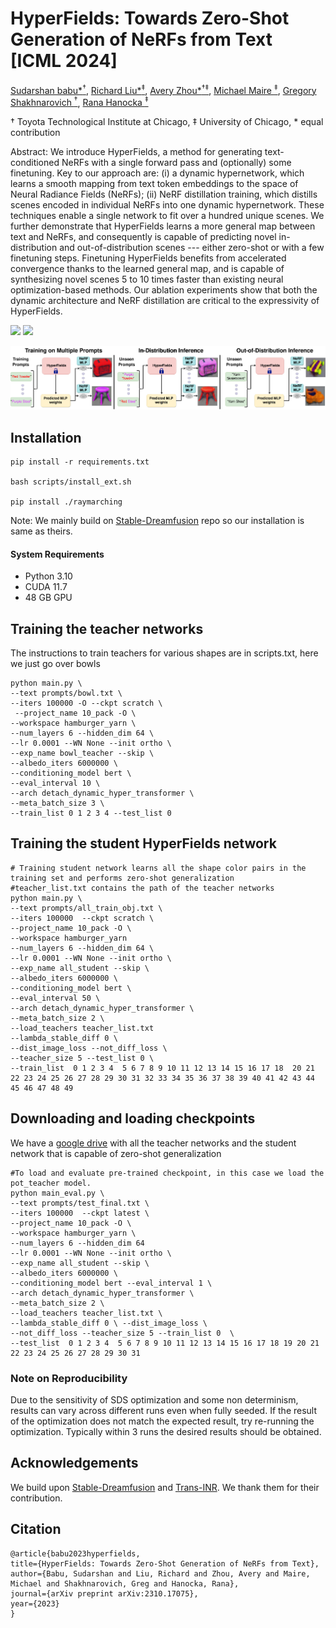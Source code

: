 # HyperFields: Towards Zero-Shot Generation of NeRFs from Text [ICML 2024]


[Sudarshan babu*<sup>&dagger;</sup>](https://people.cs.uchicago.edu/~sudarshan/), [Richard Liu*<sup>&ddagger;</sup>](https://rgliu.com/), [Avery Zhou*<sup>&dagger;&ddagger;</sup>](https://github.com/AveryZhou), [Michael Maire <sup>&ddagger;</sup>](https://people.cs.uchicago.edu/~mmaire/), [Gregory Shakhnarovich <sup>&dagger;</sup>](https://home.ttic.edu/~gregory/), [Rana Hanocka <sup>&ddagger;</sup>](https://people.cs.uchicago.edu/~ranahanocka/) 

&dagger; Toyota Technological Institute at Chicago, &ddagger; University of Chicago, * equal contribution

Abstract: We introduce HyperFields, a method for generating text-conditioned NeRFs with a single forward pass and (optionally) some finetuning. Key to our approach are: (i) a dynamic hypernetwork, which learns a smooth mapping from text token embeddings to the space of Neural Radiance Fields (NeRFs); (ii) NeRF distillation training, which distills scenes encoded in individual NeRFs into one dynamic hypernetwork. These techniques enable a single network to fit over a hundred unique scenes. We further demonstrate that HyperFields learns a more general map between text and NeRFs, and consequently is capable of predicting novel in-distribution and out-of-distribution scenes --- either zero-shot or with a few finetuning steps. Finetuning HyperFields benefits from accelerated convergence thanks to the learned general map, and is capable of synthesizing novel scenes 5 to 10 times faster than existing neural optimization-based methods. Our ablation experiments show that both the dynamic architecture and NeRF distillation are critical to the expressivity of HyperFields.

<!-- ### [[Project Page](https://threedle.github.io/hyperfields/)] [[ArXiv]()] -->
<a href="http://arxiv.org/abs/2310.17075"><img src="https://img.shields.io/badge/arXiv-HyperFields-b31b1b.svg" height=22.5></a>
<a href="https://threedle.github.io/hyperfields"><img src="https://img.shields.io/website?down_color=lightgrey&down_message=offline&label=Project%20Page&up_color=lightgreen&up_message=online&url=https%3A%2F%2Fpals.ttic.edu%2Fp%2Fscore-jacobian-chaining" height=22.5></a>

![teaser](./static/images/figures/HyperFields_teaser_RLfix.jpg)


## Installation


```
pip install -r requirements.txt

bash scripts/install_ext.sh

pip install ./raymarching
```
Note: We mainly build on [Stable-Dreamfusion](https://github.com/ashawkey/stable-dreamfusion) repo so our installation is same as theirs.

#### System Requirements
- Python 3.10
- CUDA 11.7
- 48 GB GPU


## Training the teacher networks
The instructions to train teachers for various shapes are in scripts.txt, here we just go over bowls
```
python main.py \ 
--text prompts/bowl.txt \
--iters 100000 -O --ckpt scratch \
 --project_name 10_pack -O \
--workspace hamburger_yarn \ 
--num_layers 6 --hidden_dim 64 \ 
--lr 0.0001 --WN None --init ortho \ 
--exp_name bowl_teacher --skip \
--albedo_iters 6000000 \
--conditioning_model bert \ 
--eval_interval 10 \ 
--arch detach_dynamic_hyper_transformer \
--meta_batch_size 3 \
--train_list 0 1 2 3 4 --test_list 0 

```

## Training the student HyperFields network
```
# Training student network learns all the shape color pairs in the training set and performs zero-shot generalization
#teacher_list.txt contains the path of the teacher networks
python main.py \
--text prompts/all_train_obj.txt \
--iters 100000  --ckpt scratch \
--project_name 10_pack -O \
--workspace hamburger_yarn 
--num_layers 6 --hidden_dim 64 \
--lr 0.0001 --WN None --init ortho \  
--exp_name all_student --skip \
--albedo_iters 6000000 \
--conditioning_model bert \
--eval_interval 50 \
--arch detach_dynamic_hyper_transformer \ 
--meta_batch_size 2 \ 
--load_teachers teacher_list.txt 
--lambda_stable_diff 0 \
--dist_image_loss --not_diff_loss \
--teacher_size 5 --test_list 0 \
--train_list  0 1 2 3 4  5 6 7 8 9 10 11 12 13 14 15 16 17 18  20 21 22 23 24 25 26 27 28 29 30 31 32 33 34 35 36 37 38 39 40 41 42 43 44 45 46 47 48 49

```
## Downloading and loading checkpoints
We have a [google drive](https://drive.google.com/file/d/10EaY6SfN1JPVoei8scin-B9xV5ZuX5y7/view?usp=drive_link) with all the teacher networks and the student network that is capable of zero-shot generalization
```
#To load and evaluate pre-trained checkpoint, in this case we load the pot_teacher model.
python main_eval.py \ 
--text prompts/test_final.txt \
--iters 100000  --ckpt latest \
--project_name 10_pack -O \
--workspace hamburger_yarn \
--num_layers 6 --hidden_dim 64 
--lr 0.0001 --WN None --init ortho \ 
--exp_name all_student --skip \
--albedo_iters 6000000 \
--conditioning_model bert --eval_interval 1 \
--arch detach_dynamic_hyper_transformer \
--meta_batch_size 2 \
--load_teachers teacher_list.txt \
--lambda_stable_diff 0 \ --dist_image_loss \
--not_diff_loss --teacher_size 5 --train_list 0  \
--test_list  0 1 2 3 4  5 6 7 8 9 10 11 12 13 14 15 16 17 18 19 20 21 22 23 24 25 26 27 28 29 30 31 
```



### Note on Reproducibility
Due to the sensitivity of SDS optimization and some non determinism, results can vary across different runs even when fully seeded. If the result of the optimization does not match the expected result, try re-running the optimization. Typically within 3 runs the desired results should be obtained.

## Acknowledgements
We build upon [Stable-Dreamfusion](https://github.com/ashawkey/stable-dreamfusion) and [Trans-INR](https://github.com/yinboc/trans-inr). We thank them for their contribution.

## Citation
```
@article{babu2023hyperfields,
title={HyperFields: Towards Zero-Shot Generation of NeRFs from Text},
author={Babu, Sudarshan and Liu, Richard and Zhou, Avery and Maire, Michael and Shakhnarovich, Greg and Hanocka, Rana},
journal={arXiv preprint arXiv:2310.17075},
year={2023}
}
```




